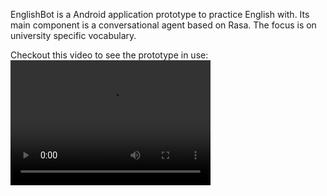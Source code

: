 EnglishBot is a Android application prototype to practice English with. Its main component is a conversational agent based on Rasa. The focus is on university specific vocabulary. 

Checkout this video to see the prototype in use:
<video src="englishbot.mp4" width="320" height="200" controls preload></video>
